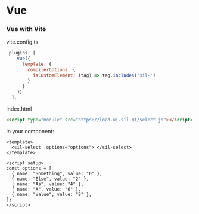 # Vue

### Vue with Vite

vite.config.ts

```js
 plugins: [
    vue({
      template: {
        compilerOptions: {
          isCustomElement: (tag) => tag.includes('sil-')
        }
      }
    })
  ],
```

index.html

```html
<script type="module" src="https://load.ui.sil.mt/select.js"></script>
```

In your component:

```vue
<template>
  <sil-select .options="options"> </sil-select>
</template>

<script setup>
const options = [
  { name: "Something", value: "0" },
  { name: "Else", value: "2" },
  { name: "As", value: "4" },
  { name: "A", value: "6" },
  { name: "Value", value: "8" },
];
</script>
```
